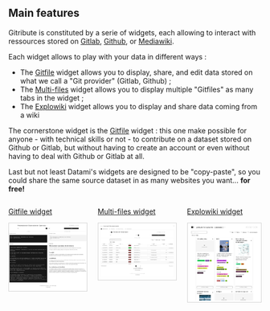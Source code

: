 ## Main features

<!-- 🚧  &nbsp; `Redaction in progress...` -->

Gitribute is constituted by a serie of widgets, each allowing to interact with ressources stored on [Gitlab](https://gitlab.com/), [Github](https://github.com/), or [Mediawiki](https://www.mediawiki.org/wiki/MediaWiki).

Each widget allows to play with your data in different ways :

- The [Gitfile](/docs-gitfile) widget allows you to display, share, and edit data stored on what we call a "Git provider" (Gitlab, Github) ;
- The [Multi-files](/docs-multi-files) widget allows you to display multiple "Gitfiles" as many tabs in the widget ;
- The [Explowiki](/docs-explowiki) widget allows you to display and share data coming from a wiki

The cornerstone widget is the [Gitfile](/docs-gitfile) widget : this one make possible for anyone - with technical skills or not - to contribute on a dataset stored on Github or Gitlab, but without having to create an account or even without having to deal with Github or Gitlab at all.

Last but not least Datami's widgets are designed to be "copy-paste", so you could share the same source dataset in as many websites you want... **for free!**

<div class="columns is-multiline is-8 is-centered mt-0 mb-4">
  <div class="column is-4 has-text-centered">
    <p class="has-text-weight-bold">
      <a href="/docs-gitfile">
        Gitfile widget
        <div style="border: thin solid lightgrey;">
          <img
            src="https://raw.githubusercontent.com/multi-coop/datami-website-content/main/images/screenshots/gitfile-md-edit-01.png"
            alt="SCREENSHOT-02"
          />
        </div>
      </a>
    </p>
  </div>
  <div class="column is-4 has-text-centered">
    <p class="has-text-weight-bold">
      <a href="/docs-multi-files">
        Multi-files widget
        <div style="border: thin solid lightgrey;">
          <img
            src="https://raw.githubusercontent.com/multi-coop/datami-website-content/main/images/screenshots/multifiles-preview-01.png"
            alt="SCREENSHOT-01"
          />
        </div>
      </a>
    </p>
  </div>
  <div class="column is-4 has-text-centered">
    <p class="has-text-weight-bold">
      <a href="/docs-explowiki">
        Explowiki widget
        <div style="border: thin solid lightgrey;">
          <img
            src="https://raw.githubusercontent.com/multi-coop/datami-website-content/main/images/screenshots/explowiki-preview-01.png"
            alt="SCREENSHOT-03"
          />
        </div>
      </a>
    </p>
  </div>
</div>
